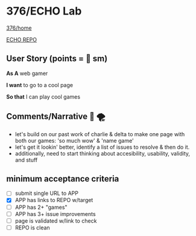  # 376/ECHO Lab
 
 [376/home](https://gist.github.com/barrycumbie/83326a1ffcab7434abf9392795336d93)
 
 [ECHO REPO](https://github.com/barrycumbie/solid-happiness) 
 
 ## User Story (points = 👕 sm) 

**As A** web gamer  

**I want** to go to a cool page 

**So that** I can play cool games 

## Comments/Narrative :brain: :tornado: 
- let's build on our past work of charlie & delta to make one page with both our games: 'so much wow' & 'name game'
- let's get it lookin' better, identify a list of issues to resolve & then do it.
- additionally, need to start thinking about accesibility, usability, validity, and stuff 


## minimum acceptance criteria
- [ ] submit single URL to APP
- [x] APP has links to REPO w/target
- [ ] APP has 2+ "games" 
- [ ] APP has 3+ issue improvements
- [ ] page is validated w/link to check
- [ ] REPO is clean
